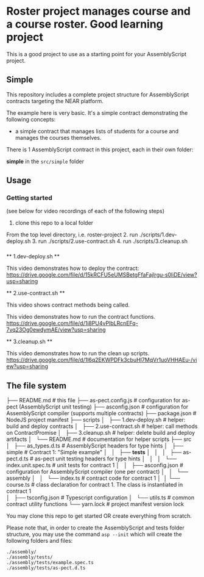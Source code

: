 # Roster project manages course and a course roster. Good learning project

This is a good project to use as a starting point for your AssemblyScript project.

## Simple

This repository includes a complete project structure for AssemblyScript contracts targeting the NEAR platform.

The example here is very basic.  It's a simple contract demonstrating the following concepts:
- a simple contract that manages lists of students for a course and manages the courses themselves. 

There is 1 AssemblyScript contract in this project, each in their own folder:

 **simple** in the `src/simple` folder

## Usage

### Getting started

(see below for video recordings of each of the following steps)

1. clone this repo to a local folder

From the top level directory, i.e. roster-project
2. run  ./scripts/1.dev-deploy.sh
3. run  ./scripts/2.use-contract.sh
4. run  ./scripts/3.cleanup.sh

### 

** 1.dev-deploy.sh **

This video demonstrates how to deploy the contract: https://drive.google.com/file/d/15kRCFU5eUMSBetgFfaFajlrgu-s0liDE/view?usp=sharing 

** 2.use-contract.sh **

This video shows contract methods being called.

This video demonstrates how to run the contract functions. https://drive.google.com/file/d/1i8PU4vPlbLRcnEFq-7vq23Og0ewdymAE/view?usp=sharing

** 3.cleanup.sh **

This video demonstrates how to run the clean up scripts. https://drive.google.com/file/d/1l6q2EKWPDFk3cbuHI7MqVr1uoVHHAEu-/view?usp=sharing


## The file system


├── README.md                          # this file
├── as-pect.config.js                  # configuration for as-pect (AssemblyScript unit testing)
├── asconfig.json                      # configuration for AssemblyScript compiler (supports multiple contracts)
├── package.json                       # NodeJS project manifest
├── scripts
│   ├── 1.dev-deploy.sh                # helper: build and deploy contracts
│   ├── 2.use-contract.sh              # helper: call methods on ContractPromise
│   ├── 3.cleanup.sh                   # helper: delete build and deploy artifacts
│   └── README.md                      # documentation for helper scripts
├── src
│   ├── as_types.d.ts                  # AssemblyScript headers for type hints
│   ├── simple                         # Contract 1: "Simple example"
│   │   ├── __tests__
│   │   │   ├── as-pect.d.ts           # as-pect unit testing headers for type hints
│   │   │   └── index.unit.spec.ts     # unit tests for contract 1
│   │   ├── asconfig.json              # configuration for AssemblyScript compiler (one per contract)
│   │   └── assembly
│   │       └── index.ts               # contract code for contract 1
│   │       └── course.ts              # class declaration for contract 1. The class is instantiated in contract 1  
│   ├── tsconfig.json                  # Typescript configuration
│   └── utils.ts                       # common contract utility functions
└── yarn.lock                          # project manifest version lock


You may clone this repo to get started OR create everything from scratch.

Please note that, in order to create the AssemblyScript and tests folder structure, you may use the command `asp --init` which will create the following folders and files:

```
./assembly/
./assembly/tests/
./assembly/tests/example.spec.ts
./assembly/tests/as-pect.d.ts
```
